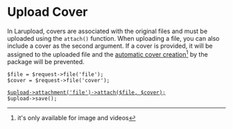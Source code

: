 # Upload Cover

In Larupload, covers are associated with the original files and must be uploaded using the `attach()` function. When uploading a file, you can also include a cover as the second argument. If a cover is provided, it will be assigned to the uploaded file and the [automatic cover creation](#user-content-fn-1)[^1] by the package will be prevented.

<pre class="language-php"><code class="lang-php">$file = $request->file('file');
$cover = $request->file('cover');

<a data-footnote-ref href="#user-content-fn-2">$upload->attachment('file')->attach($file, $cover);</a>
$upload->save();
</code></pre>





[^1]: it's only available for image and videos

[^2]: ```php
    # or
    $upload->file->attach($file, $cover);
    ```
